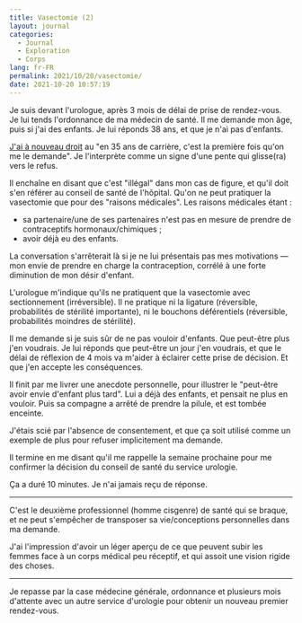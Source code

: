 ```yaml
---
title: Vasectomie (2)
layout: journal
categories:
  - Journal
  - Exploration
  - Corps
lang: fr-FR
permalink: 2021/10/20/vasectomie/
date: 2021-10-20 10:57:19
---
```


Je suis devant l'urologue, après 3 mois de délai de prise de rendez-vous. Je lui tends l'ordonnance de ma médecin de santé. Il me demande mon âge, puis si j'ai des enfants. Je lui réponds 38 ans, et que je n'ai pas d'enfants.

[J'ai à nouveau droit](/2021/03/31/vasectomie/) au "en 35 ans de carrière, c'est la première fois qu'on me le demande".
Je l'interprète comme un signe d'une pente qui glisse(ra) vers le refus.

Il enchaîne en disant que c'est "illégal" dans mon cas de figure, et qu'il doit s'en référer au conseil de santé de l'hôpital. Qu'on ne peut pratiquer la vasectomie que pour des "raisons médicales". Les raisons médicales étant :

- sa partenaire/une de ses partenaires n'est pas en mesure de prendre de contraceptifs hormonaux/chimiques ;
- avoir déjà eu des enfants.

La conversation s'arrêterait là si je ne lui présentais pas mes motivations — mon envie de prendre en charge la contraception, corrélé à une forte diminution de mon désir d'enfant.

L'urologue m'indique qu'ils ne pratiquent que la vasectomie avec sectionnement (irréversible). Il ne pratique ni la ligature (réversible, probabilités de stérilité importante), ni le bouchons déférentiels (réversible, probabilités moindres de stérilité).

Il me demande si je suis sûr de ne pas vouloir d'enfants. Que peut-être plus j'en voudrais. Je lui réponds que peut-être un jour j'en voudrais, et que le délai de réflexion de 4 mois va m'aider à éclairer cette prise de décision. Et que j'en accepte les conséquences.

Il finit par me livrer une anecdote personnelle, pour illustrer le "peut-être avoir envie d'enfant plus tard". Lui a déjà des enfants, et pensait ne plus en vouloir. Puis sa compagne a arrêté de prendre la pilule, et est tombée enceinte.

J'étais scié par l'absence de consentement, et que ça soit utilisé comme un exemple de plus pour refuser implicitement ma demande.

Il termine en me disant qu'il me rappelle la semaine prochaine pour me confirmer la décision du conseil de santé du service urologie.

Ça a duré 10 minutes.
Je n'ai jamais reçu de réponse.

---

C'est le deuxième professionnel (homme cisgenre) de santé qui se braque, et ne peut s'empêcher de transposer sa vie/conceptions personnelles dans ma demande.

J'ai l'impression d'avoir un léger aperçu de ce que peuvent subir les femmes face à un corps médical peu réceptif, et qui assoit une vision rigide des choses.

---

Je repasse par la case médecine générale, ordonnance et plusieurs mois d'attente avec un autre service d'urologie pour obtenir un nouveau premier rendez-vous.


